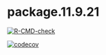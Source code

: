 # package.11.9.21

  <!-- badges: start -->
  [![R-CMD-check](https://github.com/biostat625/package.11.9.21/workflows/R-CMD-check/badge.svg)](https://github.com/biostat625/package.11.9.21/actions)

[![codecov](https://codecov.io/gh/biostat625/package.11.9.21/branch/master/graph/badge.svg)](https://codecov.io/gh/biostat625/package.11.9.21?branch=main)

  <!-- badges: end -->
